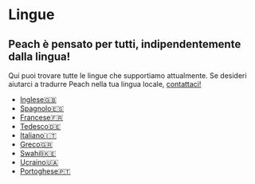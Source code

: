 # Lingue
## Peach è pensato per tutti, indipendentemente dalla lingua!

Qui puoi trovare tutte le lingue che supportiamo attualmente.
Se desideri aiutarci a tradurre Peach nella tua lingua locale, [contattaci!](mailto:hello@peachbitcoin.com)

- [Inglese🇬🇧](/)
- [Spagnolo🇪🇸](/es)
- [Francese🇫🇷](/fr)
- [Tedesco🇩🇪](/de)
- [Italiano🇮🇹](/it)
- [Greco🇬🇷](/el)
- [Swahili🇰🇪](/sw)
- [Ucraino🇺🇦](/uk)
- [Portoghese🇵🇹](/pt)
